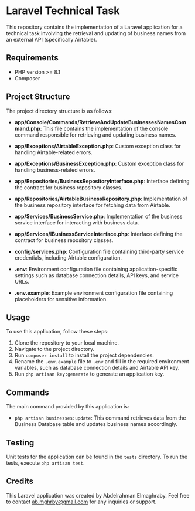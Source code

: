# Laravel Technical Task

This repository contains the implementation of a Laravel application for a technical task involving the retrieval and updating of business names from an external API (specifically Airtable).

## Requirements
- PHP version >= 8.1
- Composer

## Project Structure

The project directory structure is as follows:

- **app/Console/Commands/RetrieveAndUpdateBusinessesNamesCommand.php**: This file contains the implementation of the console command responsible for retrieving and updating business names.

- **app/Exceptions/AirtableException.php**: Custom exception class for handling Airtable-related errors.

- **app/Exceptions/BusinessException.php**: Custom exception class for handling business-related errors.

- **app/Repositories/BusinessRepositoryInterface.php**: Interface defining the contract for business repository classes.

- **app/Repositories/AirtableBusinessRepository.php**: Implementation of the business repository interface for fetching data from Airtable.

- **app/Services/BusinessService.php**: Implementation of the business service interface for interacting with business data.

- **app/Services/IBusinessServiceInterface.php**: Interface defining the contract for business repository classes.

- **config/services.php**: Configuration file containing third-party service credentials, including Airtable configuration.

- **.env**: Environment configuration file containing application-specific settings such as database connection details, API keys, and service URLs.

- **.env.example**: Example environment configuration file containing placeholders for sensitive information.

## Usage

To use this application, follow these steps:

1. Clone the repository to your local machine.
2. Navigate to the project directory.
3. Run `composer install` to install the project dependencies.
4. Rename the `.env.example` file to `.env` and fill in the required environment variables, such as database connection details and Airtable API key.
5. Run `php artisan key:generate` to generate an application key.

## Commands

The main command provided by this application is:

- `php artisan businesses:update`: This command retrieves data from the Business Database table and updates business names accordingly.

## Testing

Unit tests for the application can be found in the `tests` directory. To run the tests, execute `php artisan test`.

## Credits

This Laravel application was created by Abdelrahman Elmaghraby. Feel free to contact ab.mghrby@gmail.com for any inquiries or support.
